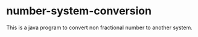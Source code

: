 # number-system-conversion
This is a java program to convert non fractional number to another system.
